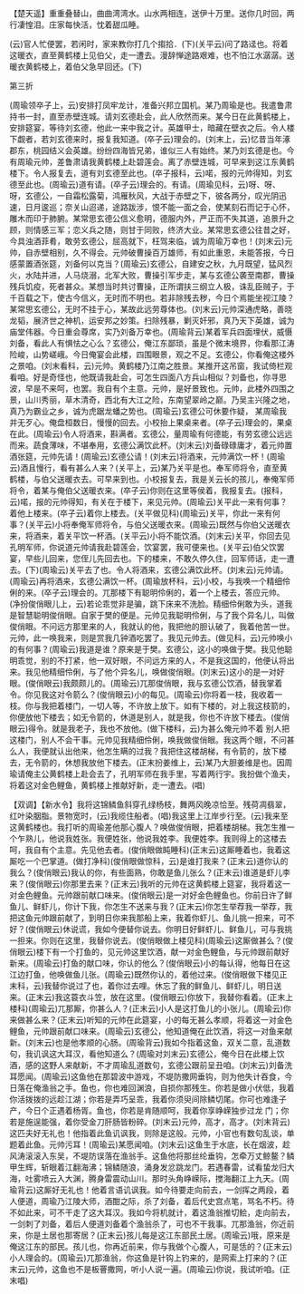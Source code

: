 <!-- { "loadSidebar": true } -->
【楚天遥】重重叠替山，曲曲湾湾水。山水两相连，送伊十万里。送你几时回，两行凄惶泪。庄家每快活，忱着甜瓜睡。

(云)官人忙便罢，若闲时，家来教你打几个搊拾．(下)(关平云)问了路迳也。将着这暖衣，直至黄鹤楼上见伯父，走一遭去。漫辞惮途路艰难，也不怕江水潺潺。送暖衣黄鹤楼上，着伯父急早回还。(下)


第三折

(周瑜领卒子上，云)安排打凤牢龙计，准备兴邦立国机。某乃周瑜是也。我遣鲁肃持书一封，直至赤壁连城。请刘玄德赴会，此人欣然而来。某今日在此黄鹤楼上，安排筵宴，等待刘玄德，他此一来中我之计。英雄甲士，暗藏在壁衣之后。令人楼下觑者，若刘玄德来时，报复我知道。(卒子云)理会的。(刘末上，云)忆昔当年涿郡东，桃园结义会英雄。纷纷四海皆兄弟，谁似三人有始终。某乃刘玄德是也。今有周瑜元帅，差鲁肃请我黄鹤楼上赴碧莲会。离了赤壁连城，可早来到这江东黄鹤楼下。令人报复去，道有刘玄德至此也。(卒子报科，云)喏，报的元帅得知，刘玄德至此也。(周瑜云)道有请。(卒子云)理会的。有请。(周瑜见科，云)呀、呀、呀，玄德公，一自霜松露菊，鸿雁秋风，大战于赤壁之下，彼各两分，叹光阴迅速，日月逡巡；奈关山迢递，途路跋涉，恨不能一面之会，使某刻石而记于心怀，雕木而印于肺腑。某常思玄德公信义愈明，德服内外，严正而不失其道，追景升之顾，则情感三军；恋义兵之随，则甘于同败，终济大业。某常思玄德公往昔之好，今具浊酒菲肴，敢劳玄德公，屈高就下，枉驾来临，诚为周瑜万幸也！(刘末云)元帅，自赤壁相别，久不得会。元帅破曹操百万雄师，有如此重恩，未能答报，今日感蒙置酒张筵，刘备何以克当？(周瑜云)玄德公，自建安之秋，九月既望，猛风烈火，水陆并进，人马烧溺，北军大败，曹操引军步走，某与玄德公袭至南郡，曹操残兵饥疫，死者甚众。某想当时共讨曹操，正所谓扶三纲立人极，诛乱臣贼子，于千百载之下，使古今信义，无时而不明也。若非除残去秽，今日个焉能坐视江陵？某常思玄德公，无时不挂于心，某故此远劳尊体也。(刘末云)元帅深通虎略，善晓龙韬，展济世之神机，运安邦之妙策。扫除残暴，剿灭奸邪，真乃天下英雄，诚为庙堂伟器。今日重会尊席，实乃刘备万幸也。(周瑜背云)某着军兵四面埋伏，威慑刘备，看此人有惧怯之心么？玄德公，俺江东鄙琐，虽是个微末境界，你看那江涛险峻，山势嵯峨。今日俺宴会此楼，四围眼景，观之不足。玄德公，你看俺这楼外之景咱。(刘末看科，云)元帅。黄鹤楼乃江南之胜景。某推开这吊窗，我试倚栏观看咱。好是奇怪也，他既请我赴会，可怎生四面八方兵山相似？刘备也，你寻思波，早是不来呵，也罢。我自有个主意。元帅，是好景致也。元帅，此楼外四围之景，山川秀丽，草木清奇，西北有大江之险，东南望翠岭之巅。乃吴主兴隆之地，真乃为霸业之乡，诚为虎踞龙蟠之势也。(周瑜云)玄德公可休要作疑，
某周瑜我并无歹心。俺盘桓数日，慢慢的回去。小校抬上果桌来者。(卒子云)理会的，果桌在此。(周瑜云)令人将酒来，斟满者。玄德公，量周瑜有何德能，有劳玄德公远远而来。蔬食薄味，不堪奉用，玄德公满饮此杯。(刘末云)刘备碌碌庸才，着元帅置酒张筵，元帅先请！(周瑜云)玄德公请！(刘末云)将酒来，元帅满饮一杯！(周瑜云)酒且慢行，看有甚么人来？(关平上，云)某乃关平是也。奉军师将令，直至黄鹤楼，与伯父送暖衣去。可早来到也。小校报复去，我是关云长的孩儿，奉俺军师将令，着某与俺伯父送暖衣来。(卒子云)你则在这里等侯着，我报复去。(报科，云)喏，报的元帅得知，有关在于楼下，来见元帅。(周瑜云)关平此一来有何事？着他上楼来。(卒子云)着你上楼去。(关平做见科)(周瑜云)关平，你此一来有何事？(关平云)小将奉俺军师将令，与伯父送暖衣来。(周瑜云)既然与你伯父送暖衣来，将酒来，着关平饮一杯酒。(关平云)小将不能饮酒。(刘末云)关平，你回去见孔明军师，你说道元帅请我赴碧莲会，饮宴罢，我可便来也。(关平云)伯父饮罢宴，早些儿回来，您侄儿先回去也。下的楼来，不敢久停久住，回军师话，走一遭去。(下)(周瑜云)关平去了也。令人将酒来，玄德公满饮此杯。(刘末云)元帅请。(周瑜云)再将酒来，玄德公满饮一杯。(周瑜放杯科，云)小校，与我唤一个精细伶俐的来。(卒子云)理会的。兀那楼下有聪明伶俐的，着一个上楼去，答应元帅。(净扮俊俏眼儿上，云)若论乖觉非是骗，跳下床来不洗脸。精细伶俐敢为头，道我是智慧聪明俊俏眼。自家于樊的便是。元帅见我聪明伶俐，与了我个异名儿，叫做俊俏眼。不问远方那里来的人，我就认的他，我把他的胆认破了，我着他苦一世。元帅，此一唤我来，则是赏我几钟酒吃罢了。我见元帅去。(做见科，云)元帅唤小的有何事？(周瑜云)我道是谁？原来是于樊。玄德公，这小的唤做于樊。我见他聪明乖觉，别的不打紧，他一双好眼，不问远方来的人，不是我这国的，他便认将出来。我见他精细伶俐，与了他个异名儿，唤做俊俏眼。(刘末云)这小的是一对好眼。(俊俏眼云)我颇颇儿的。(周瑜云)兀那俊俏眼，我与玄德公饮酒，替我掌着令。你见我这对令箭么？(俊俏眼云)小的每见。(周瑜云)你将着一枝，我收着一枝。你与我把着楼门，一切人等，不许放上放下。如有下楼的，对上我这枝箭的，你便放他下楼去；如无令箭的，休道是别人，就是我，你也不许放下楼去。(俊俏眼云)得令。就是我老子，我也不放他。(做下楼科，云)为甚么俺元帅不着
别人把这楼门，别人不会干事。元帅见我精细伶俐，唤我做俊俏眼。我这两个眼，不问甚么人，我便就认出他来，他怎生瞒的过我？我把住这楼胡梯，有令箭的，放下楼去，无令箭的，休想我放他下楼去。(正末扮姜维上，云)某乃大胆姜维是也。因周瑜请俺主公黄鹤楼上赴会去了，孔明军师在我手里，写着两行宇。我扮做个渔夫，将着这对金色鲤鱼，黄鹤楼上推献好新，走一遭去。(唱)

【双调】【新水令】我将这锦鳞鱼斜穿孔绿杨枝，舞两风晚凉恰至。残荷凋翡翠，红叶染胭脂。景物宽时，(云)我缆住船者。(唱)我这里上江岸步行至。(云)我来至这黄鹤楼也。我打听的周瑜差他那心腹人？唤做俊俏眼，把着楼胡梯。我怎生推一个乍熟儿，他说我姓张。我便姓张，他说我姓李。我便姓李。我则得上的这楼去呵，我自有个主意。先见他去者。(俊俏眼做盹睡科)(正末云)这厮睡着也，我着这厮吃一个巴掌道。(做打净科)(俊俏眼做惊科，云)是谁打我来？(正末云)道你认的我么？(俊俏眼云)我认的你，有些面熟，你敢是鱼儿张么？(正末云)谁道是虾儿李来？(俊俏眼云)你那里去来？(正末云)我听的元帅在这黄鹤楼上筵宴，我将着这一对金色鲤鱼。元帅跟前献口味来。(俊俏眼云)是一对好金色鲤鱼也。你前日许了鲜鱼儿、鲜虾儿，你计下我，你怎生不送来与我？(正末云)你怎生举荐我一举荐，我把这鱼元帅跟前献了，到明日你来我那船上来，我着你虾儿、鱼儿挑一担来，可不好？(俊俏眼云)休说谎，我如今便替你说去。你明日好鲜虾儿、鲜鱼儿，可与我挑一担来。你则在这里，我替你说去。(俊俏眼做上楼见科)(周瑜云)这厮做甚么？(俊俏眼云)楼下有一个打鱼的，见元帅这里饮酒，献一对金色鲤鱼，与元帅跟前献好新来。(周瑜云)打鱼的献口味，你认的他么？(俊俏眼云)小的每认得，他每日在这江边打鱼，他唤做鱼儿张。(周瑜云)既然你认的，着他过来。(俊俏眼做下楼见正末科，云)我替你说过了也，着你过去哩。休忘了我的鲜鱼儿、鲜虾儿，明日送来。(正末云)我这蓑衣斗笠，放在这里。(俊俏眼云)你放下，我替你看着。(正末上楼科)(周瑜云)兀那厮，你甚么人？(正末云)小人是这打鱼儿的小张儿。(周瑜云)你来做甚么来？(正末云)听知的元帅在此筵宴，小的每无甚么孝顺，将着这一对金色鲤鱼，元帅跟前献口味来。(周瑜云)玄德公，他知道俺在此饮酒，将这一对鱼来献新。(刘末云)也是他孝顺的心肠。(周瑜背云)我如今指着这鱼，双关二意，乱道数句，我讥讽这大耳汉，看他知道么？(周瑜对刘末云)玄德公，俺今日在此楼上饮酒，感的这野人来献新，不才周瑜乱道数句，玄德公跟前呈丑咱。(刘末云)刘备洗耳愿闻。(周瑜云)这鱼他在那碧波中游戏，不堤防撒网垂钩，则为他失计吞食，今日落在俺渔翁之手。鱼也，你也难回渊浪，自损你那残生。你若是做小伏低，我着你活拨拨的远趁江湖；你若是弄巧呈乖，我着你须臾间除鳞切尾。你可也难逢子产，今日个正遇着杨胥。鱼也，你若是肯随顺呵，我着你享峥嵘独步过龙
门；你若是施逞能强，着你受金刀肝肠皆粉碎。(刘末云)元帅，高才，高才。(刘末背云)这匹夫好无礼也！他指着此鱼讥讽我，则除是这般。元帅，小官也有数句乱谈，单题着此鱼。元帅污耳！(周瑜云)某愿闻咱。(刘末云)这鱼生于水底，长在烟波，趁风涛滚滚入东吴，不堤防误落在渔翁手。这鱼他将那丝纶垂钩，怎牵万丈鲸鳌？鳞甲生辉，斩眼着江翻海沸；锦鳞随浪，涌身发忿跳龙门。若遇春雷，试看蛰龙归大海，吐雾喷云入大渊，腾身雷震动山川。那时头角峥嵘际，搅海翻江上九天。(周瑜背云)这厮好无礼也！他着言语讥讽我。如今待要走向前去，一剑挥之两段，着人便道，周瑜乃江陵大师，酒酣之际，杀了刘备，着后代史宫点笔，骂名不朽。待不如此来，可不干走了这大耳汉。我如今将机就计，着这渔翁推切鲙，走向前去，一剑刺了刘备，着后人便道刘备着个渔翁杀了，可也不干我事。兀那渔翁，你近前来，你是土居也那寄居？(正末云)孩儿每是这江东部民土居。(周瑜云)哦，原来是俺这江东的部民。孩儿也，你再近前来，你与我做个心腹人，可是恁的？(正末云)小人理会的。(周瑜云)兀那渔翁，你这鱼是针钩上钓来的，是网索上打来的？(正末云)元帅，这鱼也不是板罾撒网，听小人说一遍。(周瑜云)你说，我试听咱。(正末唱)

